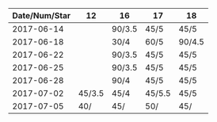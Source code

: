 Date/Num/Star   | 12     | 16     | 17     | 18     
----------------|--------|--------|--------|--------
2017-06-14      |        | 90/3.5 | 45/5   | 45/5             
2017-06-18      |        | 30/4   | 60/5   | 90/4.5     
2017-06-22      |        | 90/3.5 | 45/5   | 45/5     
2017-06-25      |        | 90/3.5 | 45/5   | 45/5     
2017-06-28      |        | 90/4   | 45/5   | 45/5   
2017-07-02      | 45/3.5 | 45/4   | 45/5.5 | 45/5   
2017-07-05      | 40/    | 45/    | 50/    | 45/    
